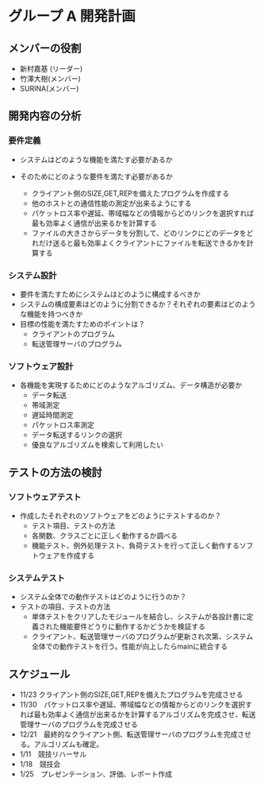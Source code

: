 # グループ A 開発計画

## メンバーの役割
- 新村嘉基 (リーダー)
- 竹澤大樹(メンバー)
- SURINA(メンバー)
## 開発内容の分析

### 要件定義
- システムはどのような機能を満たす必要があるか

- そのためにどのような要件を満たす必要があるか
  - クライアント側のSIZE,GET,REPを備えたプログラムを作成する
  - 他のホストとの通信性能の測定が出来るようにする
  - パケットロス率や遅延、帯域幅などの情報からどのリンクを選択すれば最も効率よく通信が出来るかを計算する
  - ファイルの大きさからデータを分割して、どのリンクにどのデータをどれだけ送ると最も効率よくクライアントにファイルを転送できるかを計算する

###  システム設計

- 要件を満たすためにシステムはどのように構成するべきか
- システムの構成要素はどのように分割できるか？それぞれの要素はどのような機能を持つべきか
- 目標の性能を満たすためのポイントは？
  - クライアントのプログラム
  - 転送管理サーバのプログラム

### ソフトウェア設計
- 各機能を実現するためにどのようなアルゴリズム、データ構造が必要か
  - データ転送
  - 帯域測定
  - 遅延時間測定
  - パケットロス率測定
  - データ転送するリンクの選択
  - 優良なアルゴリズムを検索して利用したい

## テストの方法の検討

### ソフトウェアテスト
- 作成したそれぞれのソフトウェアをどのようにテストするのか？
  - テスト項目、テストの方法
  - 各関数、クラスごとに正しく動作するか調べる
  - 機能テスト、例外処理テスト、負荷テストを行って正しく動作するソフトウェアを作成する
### システムテスト
- システム全体での動作テストはどのように行うのか？
- テストの項目、テストの方法
  - 単体テストをクリアしたモジュールを結合し、システムが各設計書に定義された機能要件どうりに動作するかどうかを検証する
  - クライアント、転送管理サーバのプログラムが更新され次第、システム全体での動作テストを行う。性能が向上したらmainに統合する
## スケジュール
- 11/23 クライアント側のSIZE,GET,REPを備えたプログラムを完成させる
- 11/30　パケットロス率や遅延、帯域幅などの情報からどのリンクを選択すれば最も効率よく通信が出来るかを計算するアルゴリズムを完成させ、転送管理サーバのプログラムを完成させる
- 12/21　最終的なクライアント側、転送管理サーバのプログラムを完成させる。アルゴリズムも確定。
- 1/11　競技リハーサル
- 1/18　競技会
- 1/25　プレゼンテーション、評価、レポート作成